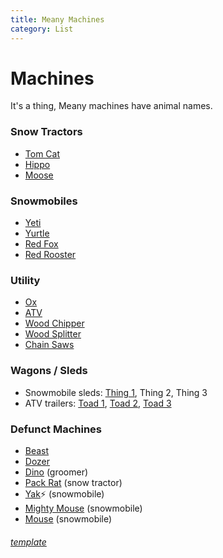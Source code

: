 ```yaml
---
title: Meany Machines
category: List
---
```

# Machines
It's a thing, Meany machines have animal names.

### Snow Tractors

* [Tom Cat](/Machine/Tomcat)
* [Hippo](/Machine/Hippo)
* [Moose](/Machine/Moose)

### Snowmobiles

* [Yeti](/Machine/Yeti)
* [Yurtle](/Machine/Yurtle)
* [Red Fox](/Machine/Red-Fox)
* [Red Rooster](/Machine/Red-Rooster)

### Utility

* [Ox](/Machine/Ox)
* [ATV](/Machine/Daves-ATV)
* [Wood Chipper](/Machine/Wood-Chipper)
* [Wood Splitter](/Machine/Wood-Splitter)
* [Chain Saws](/Machine/ChainSaws)

### Wagons / Sleds

* Snowmobile sleds: [Thing 1](Thing-1), Thing 2, Thing 3
* ATV trailers: [Toad 1](Toad-1), [Toad 2](Toad-2), [Toad 3](Toad-3)

### Defunct Machines

* [Beast](/Machine/Beast)
* [Dozer](/Machine/Dozer)
* [Dino](/Machine/Dino) (groomer)
* [Pack Rat](/Machine/Pack-Rat) (snow tractor)
* [Yak](/Machine/Yak)⚡️ (snowmobile)
* [Mighty Mouse](/Machine/Mighty-Mouse) (snowmobile)
* [Mouse](/Machine/Mouse) (snowmobile)

###### [template](/Machine/Template)

